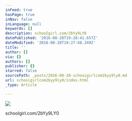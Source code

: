 ```yaml
---
inFeed: true
hasPage: true
inNav: false
inLanguage: null
keywords: []
description: schooIgirl.com/2bYy9LY0
datePublished: '2016-08-28T19:28:41.657Z'
dateModified: '2016-08-28T19:27:48.349Z'
title: ''
author: []
via: {}
authors: []
publisher: {}
starred: false
sourcePath: _posts/2016-08-28-schooigirlcom2byy9ly0.md
url: schooigirlcom2byy9ly0/index.html
_type: Article

---
```

![](https://the-grid-user-content.s3-us-west-2.amazonaws.com/2053f28e-7c0b-4a20-b1db-241ed1f43840.jpg)

schooIgirl.com/2bYy9LY0